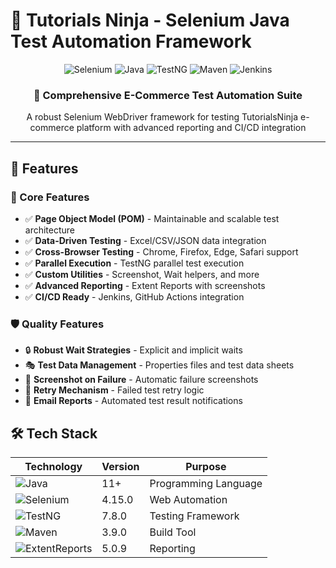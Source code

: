 # 🥷 Tutorials Ninja - Selenium Java Test Automation Framework

<div align="center">
  <img src="https://img.shields.io/badge/Selenium-43B02A?style=for-the-badge&logo=selenium&logoColor=white" alt="Selenium" />
  <img src="https://img.shields.io/badge/Java-ED8B00?style=for-the-badge&logo=java&logoColor=white" alt="Java" />
  <img src="https://img.shields.io/badge/TestNG-FF6C37?style=for-the-badge&logo=testng&logoColor=white" alt="TestNG" />
  <img src="https://img.shields.io/badge/Maven-C71A36?style=for-the-badge&logo=apache-maven&logoColor=white" alt="Maven" />
  <img src="https://img.shields.io/badge/Jenkins-D24939?style=for-the-badge&logo=jenkins&logoColor=white" alt="Jenkins" />
</div>

<div align="center">
  <h3>🚀 Comprehensive E-Commerce Test Automation Suite</h3>
  <p>A robust Selenium WebDriver framework for testing TutorialsNinja e-commerce platform with advanced reporting and CI/CD integration</p>
</div>

---



## 🌟 Features

### 🎯 Core Features
- ✅ **Page Object Model (POM)** - Maintainable and scalable test architecture
- ✅ **Data-Driven Testing** - Excel/CSV/JSON data integration
- ✅ **Cross-Browser Testing** - Chrome, Firefox, Edge, Safari support
- ✅ **Parallel Execution** - TestNG parallel test execution
- ✅ **Custom Utilities** - Screenshot, Wait helpers, and more
- ✅ **Advanced Reporting** - Extent Reports with screenshots
- ✅ **CI/CD Ready** - Jenkins, GitHub Actions integration

### 🛡️ Quality Features
- 🔒 **Robust Wait Strategies** - Explicit and implicit waits
- 🎭 **Test Data Management** - Properties files and test data sheets
- 📸 **Screenshot on Failure** - Automatic failure screenshots
- 🔄 **Retry Mechanism** - Failed test retry logic
- 📧 **Email Reports** - Automated test result notifications

## 🛠️ Tech Stack

| Technology | Version | Purpose |
|------------|---------|---------|
| ![Java](https://img.shields.io/badge/Java-11+-orange) | 11+ | Programming Language |
| ![Selenium](https://img.shields.io/badge/Selenium-4.15.0-green) | 4.15.0 | Web Automation |
| ![TestNG](https://img.shields.io/badge/TestNG-7.8.0-red) | 7.8.0 | Testing Framework |
| ![Maven](https://img.shields.io/badge/Maven-3.9.0-blue) | 3.9.0 | Build Tool |
| ![ExtentReports](https://img.shields.io/badge/ExtentReports-5.0.9-purple) | 5.0.9 | Reporting |


